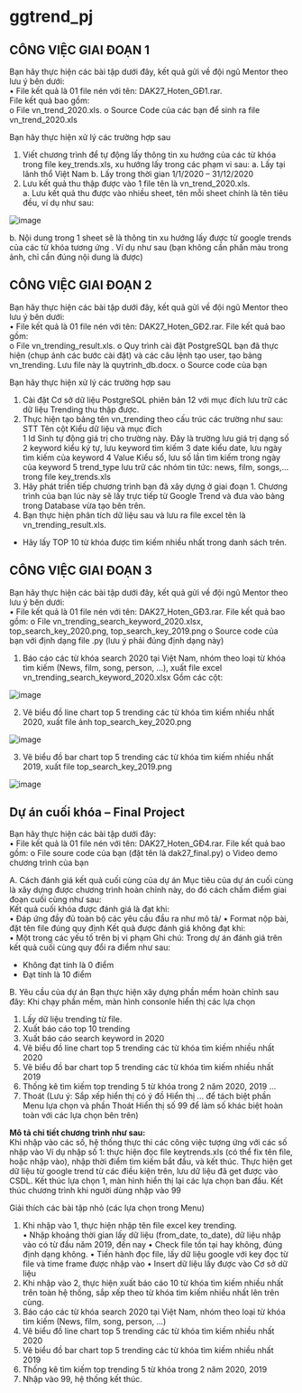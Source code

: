 # ggtrend_pj

## CÔNG VIỆC GIAI ĐOẠN 1

Bạn hãy thực hiện các bài tập dưới đây, kết quả gửi về đội ngũ Mentor theo lưu ý bên dưới:<br>
•	File kết quả là 01 file nén với tên: DAK27_Hoten_GĐ1.rar.<br>
File kết quả bao gồm:<br>
  o	File vn_trend_2020.xls. 
  o	Source Code của các bạn để sinh ra file vn_trend_2020.xls

Bạn hãy thực hiện xử lý các trường hợp sau
1.	Viết chương trình để tự động lấy thông tin xu hướng của các từ khóa trong file key_trends.xls, xu hướng lấy trong các phạm vi sau:
a.	Lấy tại lãnh thổ Việt Nam
b.	Lấy trong thời gian 1/1/2020 – 31/12/2020
2.	Lưu kết quả thu thập được vào 1 file tên là vn_trend_2020.xls.<br>
a.	Lưu kết quả thu được vào nhiều sheet, tên mỗi sheet chính là tên tiêu đều, ví dụ như sau:

 ![image](https://user-images.githubusercontent.com/75520765/135628216-2ac86f5c-f4c8-43bc-8b30-71ce2ced5d5f.png)
 
b.	Nội dung trong 1 sheet sẽ là thông tin xu hướng lấy được từ google trends của các từ khóa tương ứng . Ví dụ như sau (bạn không cần phần màu trong ảnh, chỉ cần đúng nội dung là được)

## CÔNG VIỆC GIAI ĐOẠN 2

Bạn hãy thực hiện các bài tập dưới đây, kết quả gửi về đội ngũ Mentor theo lưu ý bên dưới:<br>
•	File kết quả là 01 file nén với tên: DAK27_Hoten_GĐ2.rar. File kết quả bao gồm:<br>
    o	File vn_trending_result.xls. 
    o	Quy trình cài đặt PostgreSQL bạn đã thực hiện (chụp ảnh các bước cài đặt) và các câu lệnh tạo user, tạo bảng vn_trending. Lưu file này là quytrinh_db.docx.
    o	Source code của bạn 

Bạn hãy thực hiện xử lý các trường hợp sau<br>
1.	Cài đặt Cơ sở dữ liệu PostgreSQL phiên bản 12 với mục đích lưu trữ các dữ liệu Trending thu thập được.
2.	Thực hiện tạo bảng tên vn_trending theo cấu trúc các trường như sau:
STT	Tên cột	Kiểu dữ liệu và mục đích<br>
1	Id	Sinh tự động giá trị cho trường này. Đây là trường lưu giá trị dạng số
2	keyword	kiểu ký tự, lưu keyword tìm kiếm
3	date	kiểu date, lưu ngày tìm kiếm của keyword
4	Value	Kiểu số, lưu số lần tìm kiếm trong ngày của keyword
5	trend_type	lưu trữ các nhóm tin tức: news, film, songs,... trong file key_trends.xls
3.	Hãy phát triển tiếp chương trình bạn đã xây dựng ở giai đoạn 1. 
Chương trình của bạn lúc này sẽ lấy trực tiếp từ Google Trend và đưa vào bảng trong Database vừa tạo bên trên.
4.	Bạn thực hiện phân tích dữ liệu sau và lưu ra file excel tên là vn_trending_result.xls.
-	Hãy lấy TOP 10 từ khóa được tìm kiếm nhiều nhất trong danh sách trên.

## CÔNG VIỆC GIAI ĐOẠN 3

Bạn hãy thực hiện các bài tập dưới đây, kết quả gửi về đội ngũ Mentor theo lưu ý bên dưới:<br>
•	File kết quả là 01 file nén với tên: DAK27_Hoten_GĐ3.rar. File kết quả bao gồm:
    o	File vn_trending_search_keyword_2020.xlsx, top_search_key_2020.png, top_search_key_2019.png
    o	Source code của bạn với định dạng file .py  (lưu ý phải đúng định dạng này)

1. Báo cáo các từ khóa search 2020 tại Việt Nam, nhóm theo loại từ khóa tìm kiếm (News, film, song, person, ...), xuất file excel vn_trending_search_keyword_2020.xlsx
	Gồm các cột:<br>
  
![image](https://user-images.githubusercontent.com/75520765/135628766-f32e7f59-1419-4ba9-895a-4916ce8ea288.png)

2. Vẽ biểu đồ line chart top 5 trending các từ khóa tìm kiếm nhiều nhất 2020, xuất file ảnh top_search_key_2020.png

![image](https://user-images.githubusercontent.com/75520765/135628808-945e059a-6aa0-4bc8-b013-100bba66366d.png)
 
3. Vẽ biểu đồ bar chart top 5 trending các từ khóa tìm kiếm nhiều nhất 2019, xuất file top_search_key_2019.png

![image](https://user-images.githubusercontent.com/75520765/135628842-e3ad5823-a487-4b07-8feb-25e62d44cfbe.png)

## Dự án cuối khóa – Final Project
Bạn hãy thực hiện các bài tập dưới đây:<br>
• File kết quả là 01 file nén với tên: DAK27_Hoten_GĐ4.rar. File kết quả bao gồm:
	o File soure code của bạn (đặt tên là dak27_final.py)
	o Video demo chương trình của bạn 


A.	Cách đánh giá kết quả cuối cùng của dự án 
Mục tiêu của dự án cuối cùng là xây dựng được chương trình hoàn chỉnh này, do đó cách chấm điểm giai đoạn cuối cùng như sau:<br>
Kết quả cuối khóa được đánh giá là đạt khi:<br>
•	Đáp ứng đầy đủ toàn bộ các yêu cầu đầu ra như mô tả/
•	Format nộp bài, đặt tên file đúng quy định
Kết quả được đánh giá không đạt khi:<br>
•	Một trong các yếu tố trên bị vi phạm
Ghi chú: Trong dự án đánh giá trên kết quả cuối cùng quy đổi ra điểm như sau:
-	Không đạt tính là 0 điểm
-	Đạt tính là 10 điểm
 
B.	Yêu cầu của dự án 
Bạn thực hiện xây dựng phần mềm hoàn chỉnh sau đây:
Khi chạy phần mềm, màn hình consonle hiển thị các lựa chọn
1. Lấy dữ liệu trending từ file. 
2. Xuất báo cáo top 10 trending
3. Xuất báo cáo search keyword in 2020
4. Vẽ biểu đồ line chart top 5 trending các từ khóa tìm kiếm nhiều nhất 2020
5. Vẽ biểu đồ bar chart top 5 trending các từ khóa tìm kiếm nhiều nhất 2019
6. Thống kê tìm kiếm top trending 5 từ khóa trong 2 năm 2020, 2019
...
99. Thoát
(Lưu ý: Sắp xếp hiển thị có ý đồ
Hiển thị … để tách biệt phần Menu lựa chọn và phần Thoát
Hiển thị số 99 để làm số khác biệt hoàn toàn với các lựa chọn bên trên)

**Mô tả chi tiết chương trình như sau:**<br> 
Khi nhập vào các số, hệ thống thực thi các công việc tượng ứng với các số nhập vào
Ví dụ nhập số 1: thực hiện đọc file keytrends.xls (có thể fix tên file, hoặc nhập vào), nhập thời điểm tìm kiếm bắt đầu, và kết thúc. Thực hiện get dữ liệu từ google trend từ các điều kiện trên, lưu dữ liệu đã get được vào CSDL. 
Kết thúc lựa chọn 1, màn hình hiển thị lại các lựa chọn ban đầu. 
Kết thúc chương trình khi người dùng nhập vào 99

Giải thích các bài tập nhỏ (các lựa chọn trong Menu)<br>
1. Khi nhập vào 1, thực hiện nhập tên file excel key trending.<br>
•	Nhập khoảng thời gian lấy dữ liệu (from_date, to_date), dữ liệu nhập vào có từ đầu năm 2019, đến nay
•	Check file tồn tại hay không, đúng định dạng không.
•	Tiến hành đọc file, lấy dữ liệu google với key đọc từ file và time frame được nhập vào
•	Insert dữ liệu lấy được vào Cơ sở dữ liệu
2. Khi nhập vào 2, thực hiện xuất báo cáo 10 từ khóa tìm kiếm nhiều nhất trên toàn hệ thống, sắp xếp theo từ khóa tìm kiếm nhiều nhất lên trên cùng.
3. Báo cáo các từ khóa search 2020 tại Việt Nam, nhóm theo loại từ khóa tìm kiếm (News, film, song, person, ...)
4. Vẽ biểu đồ line chart top 5 trending các từ khóa tìm kiếm nhiều nhất 2020
5. Vẽ biểu đồ bar chart top 5 trending các từ khóa tìm kiếm nhiều nhất 2019
6. Thống kê tìm kiếm top trending 5 từ khóa trong 2 năm 2020, 2019
99. Nhập vào 99, hệ thống kết thúc.	


